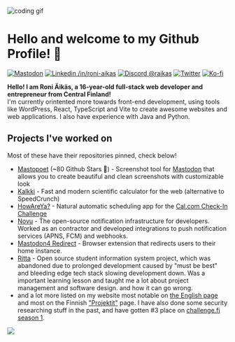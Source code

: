<!-- (C) ∷𝙹リ╎ ᔑ╎ꖌᔑᓭ -->
![coding gif](https://c.tenor.com/GfSX-u7VGM4AAAAM/coding.gif)
<!-- ∴ᒷꖎᓵ𝙹ᒲᒷ ℸ ̣ 𝙹 ᒲ|| ⊣╎ℸ ̣ ⍑⚍ʖ !¡∷𝙹⎓╎ꖎᒷ -->

# Hello and welcome to my Github Profile! 👋
<a rel="me" href="https://mementomori.social/@raikas"><img src="https://img.shields.io/badge/-MASTODON-%232B90D9?style=for-the-badge&logo=mastodon&logoColor=white" alt="Mastodon" /></a>
[![Linkedin /in/roni-aikas](https://img.shields.io/badge/LinkedIn-0077B5?style=for-the-badge&logo=linkedin&logoColor=white)](https://linkedin.com/in/roni-aikas/)
[![Discord @raikas](https://img.shields.io/badge/Discord-@raikas-blue?style=for-the-badge&logo=discord)](https://discord.gg/H8RJDmmb3R)
[![Twitter](https://img.shields.io/badge/Twitter-AikasRoni-lightblue?style=for-the-badge&logo=twitter)](https://twitter.com/AikasRoni)
[![Ko-fi](https://img.shields.io/badge/Ko--fi-F16061?style=for-the-badge&logo=ko-fi&logoColor=white)](https://ko-fi.com/raikasdev)

**Hello! I am Roni Äikäs, a 16-year-old full-stack web developer and entrepreneur from Central Finland!** \
I'm currently orintented more towards front-end development, using tools like WordPress, React, TypeScript and Vite to create awesome websites and web applications.
I also have experience with Java and Python.

## Projects I've worked on
Most of these have their repositories pinned, check below!

- [Mastopoet](https://mastopoet.raikas.dev) (~80 Github Stars 🌟) - Screenshot tool for [Mastodon](https://joinmastodon.org) that allows you to create beautiful and clean screenshots with customizable look
- [Kalkki](https://github.com/raikasdev/kalkki) - Fast and modern scientific calculator for the web (alternative to SpeedCrunch)
- [HowAreYa?](https://checkin.raikas.dev) - Natural automatic scheduling app for the [Cal.com Check-In Challenge](https://github.com/calcom/cal.com/issues/14676)
- [Novu](https://novu.co) - The open-source notification infrastructure for developers. Worked as an contractor and developed integrations to push notification services (APNS, FCM) and webhooks. 
- [Mastodon4 Redirect](https://github.com/raikasdev/mastodon4-redirect) - Browser extension that redirects users to their home instance.
- [Ritta](https://github.com/rittaschool) - Open source student information system project, which was abandoned due to prolonged development caused by "must be best" and bleeding edge tech stack slowing development down. Was a important learning lesson and taught me a lot about project management and software design. and how it can go wrong.
- and a lot more listed on my website most notable on [the English page](https://raikas.dev/in-english) and most on the Finnish ["Projektit"](https://raikas.dev/projektit) page.
I have also done some security researching stuff in the past, and have gotten #3 place on [challenge.fi season 1](https://challenge.fi).

<img src="https://github-readme-stats.vercel.app/api?username=raikasdev&hide_title=true&show_icons=true&theme=radical">
